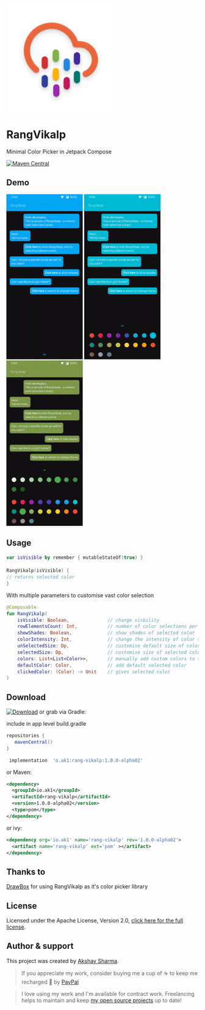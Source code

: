 <img src="assets/logo.png" width="280px"/>

# RangVikalp
Minimal Color Picker in Jetpack Compose

[![Maven Central](https://img.shields.io/maven-central/v/io.ak1/rang-vikalp?style=flat-square)](https://search.maven.org/artifact/io.ak1/rang-vikalp)

## Demo
<img src="assets/one.gif" width="200px"/>  <img src="assets/three.gif" width="200px"/>  <img src="assets/four.gif" width="200px"/>


## Usage
 ```kotlin
 var isVisible by remember { mutableStateOf(true) }
 
 RangVikalp(isVisible) {
 // returns selected color
 }
 ```
 
With multiple parameters to customise vast color selection 

```kotlin
@Composable
fun RangVikalp(
    isVisible: Boolean,              // change visbility 
    rowElementsCount: Int,           // number of color selections per row 
    showShades: Boolean,             // show shades of selected color
    colorIntensity: Int,             // change the intensity of color selection (0..9)
    unSelectedSize: Dp,              // customise default size of color options
    selectedSize: Dp,                // customise size of selected color
    colors: List<List<Color>>,       // manually add custom colors to show in selector
    defaultColor: Color,             // add default selected color 
    clickedColor: (Color) -> Unit    // gives selected color
)   
```

## Download
[![Download](https://img.shields.io/badge/Download-blue.svg?style=flat-square)](https://search.maven.org/artifact/io.ak1/rang-vikalp) or grab via Gradle:
 
include in app level build.gradle
 ```groovy
 repositories {
    mavenCentral()
 }
 ```
```groovy
 implementation  'o.ak1:rang-vikalp:1.0.0-alpha02'
```
or Maven:
```xml
<dependency>
  <groupId>io.ak1</groupId>
  <artifactId>rang-vikalp</artifactId>
  <version>1.0.0-alpha02</version>
  <type>pom</type>
</dependency>
```
or ivy:
```xml
<dependency org='io.ak1' name='rang-vikalp' rev='1.0.0-alpha02'>
  <artifact name='rang-vikalp' ext='pom' ></artifact>
</dependency>
```

## Thanks to
[DrawBox](https://github.com/akshay2211/DrawBox) for using RangVikalp as it's color picker library

## License
Licensed under the Apache License, Version 2.0, [click here for the full license](/LICENSE).

## Author & support
This project was created by [Akshay Sharma](https://akshay2211.github.io/).

> If you appreciate my work, consider buying me a cup of :coffee: to keep me recharged :metal: by [PayPal](https://www.paypal.me/akshay2211)

> I love using my work and I'm available for contract work. Freelancing helps to maintain and keep [my open source projects](https://github.com/akshay2211/) up to date!
